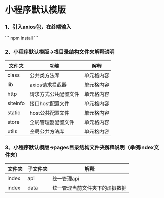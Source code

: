 <h1>小程序默认模版</h1> 
<h3>1、引入axios包，在终端输入</h3>
``` 
npm install
```
<h3>2、小程序默认模版->根目录结构文件夹解释说明</h3>

| 文件夹    | 功能             | 解释     |
|----------|------------------|----------|
| class    | 公共类方法库       | 单元格内容 |
| lib      | axios请求拦截器    | 单元格内容 |
| http     | 请求方式公共配置文件 | 单元格内容 |
| siteinfo | 接口host配置文件   | 单元格内容 |
| static   | host公共配置文件   | 单元格内容 |
| store    | 全局管理器配置文件  | 单元格内容 |
| utils    | 全局公共方法库     | 单元格内容 |
<h3>3、小程序默认模版->pages目录结构文件夹解释说明（举例index文件夹）</h3>

| 文件夹    | 子文件夹             | 解释     |
|----------|------------------|----------|
| index    | api       | 统一管理api |
| index     | data | 统一管理当前文件夹下的虚拟数据 |
